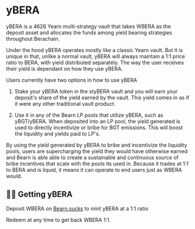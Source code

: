# yBERA

yBERA is a 4626 Yearn multi-strategy vault that takes WBERA as the deposit asset and allocates the funds among yield bearing strategies throughout Berachain.

Under the hood yBERA operates mostly like a classic Yearn vault. But it is unique in that, unlike a normal vault, yBERA will always maintain a 1:1 price ratio to BERA, with yield distributed separately. The way the user receives their yield is dependant on how they use yBERA.

Users currently have two options in how to use yBERA

1. Stake your yBERA token in the styBERA vault and you will earn your deposit's share of the yield earned by the vault. This yield comes in as if it were any other traditional vault product.

2. Use it in any of the Bearn LP pools that utilize yBERA, such as yBGT/yBERA. When deposited into an LP pool, the yield generated is used to directly incentivize or bribe for BGT emissions. This will boost the liquidity and yields paid to LP's.

By using the yield generated by yBERA to bribe and incentivize the liquidity pools, users are supercharging the yield they would have otherwise earned and Bearn is able able to create a sustainable and continuous source of bribe incentives that scale with the pools its used in. Because it trades at 1:1 to BERA and is liquid, it means it can operate to end users just as WBERA would.

## 🧑‍🌾 Getting yBERA

Deposit WBERA on [Bearn.sucks](bearn.sucks) to mint yBERA at a 1:1 ratio

Redeem at any time to get back WBERA 1:1.

